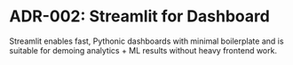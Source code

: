 # ADR-002: Streamlit for Dashboard

Streamlit enables fast, Pythonic dashboards with minimal boilerplate and is suitable for demoing analytics + ML results without heavy frontend work.


